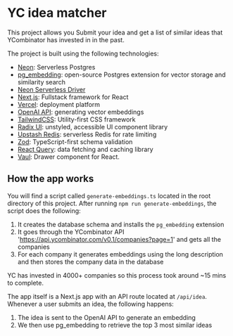 # YC idea matcher

This project allows you Submit your idea and get a list of similar ideas that YCombinator has invested in in the past.

The project is built using the following technologies:

- [Neon](https://neon.tech): Serverless Postgres
- [pg_embedding](https://github.com/neondatabase/pg_embedding): open-source Postgres extension for vector storage and similarity search
- [Neon Serverless Driver](https://github.com/neondatabase/serverless)
- [Next.js](https://nextjs.org): Fullstack framework for React
- [Vercel](https://vercel.com): deployment platform
- [OpenAI API](https://openai.com): generating vector embeddings
- [TailwindCSS](https://tailwindcss.com): Utility-first CSS framework
- [Radix UI](https://radix-ui.com): unstyled, accessible UI component library
- [Upstash Redis](https://upstash.com): serverless Redis for rate limiting
- [Zod](https://zod.dev): TypeScript-first schema validation
- [React Query](https://react-query.tanstack.com): data fetching and caching library
- [Vaul](https://vaul.emilkowal.ski/): Drawer component for React.

## How the app works

You will find a script called `generate-embeddings.ts` located in the root directory of this project. After running `npm run generate-embeddings`, the script does the following:

1. It creates the database schema and installs the `pg_embedding` extension
2. It goes through the YCombinator API 'https://api.ycombinator.com/v0.1/companies?page=1' and gets all the companies
3. For each company it generates embeddings using the long description and then stores the company data in the database

YC has invested in 4000+ companies so this process took around ~15 mins to complete.

The app itself is a Next.js app with an API route located at `/api/idea`. Whenever a user submits an idea, the following happens:

1. The idea is sent to the OpenAI API to generate an embedding
2. We then use pg_embedding to retrieve the top 3 most similar ideas
